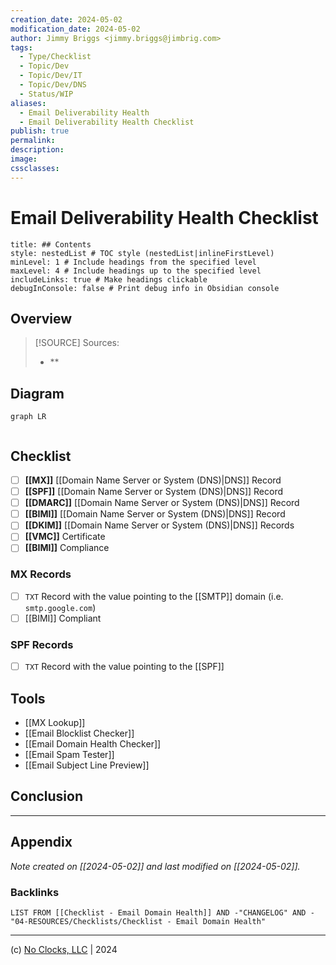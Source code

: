 ```yaml
---
creation_date: 2024-05-02
modification_date: 2024-05-02
author: Jimmy Briggs <jimmy.briggs@jimbrig.com>
tags:
  - Type/Checklist
  - Topic/Dev
  - Topic/Dev/IT
  - Topic/Dev/DNS
  - Status/WIP
aliases:
  - Email Deliverability Health
  - Email Deliverability Health Checklist
publish: true
permalink:
description:
image:
cssclasses:
---
```


# Email Deliverability Health Checklist

```table-of-contents
title: ## Contents 
style: nestedList # TOC style (nestedList|inlineFirstLevel)
minLevel: 1 # Include headings from the specified level
maxLevel: 4 # Include headings up to the specified level
includeLinks: true # Make headings clickable
debugInConsole: false # Print debug info in Obsidian console
```

## Overview

> [!SOURCE] Sources:
> - **

## Diagram

```mermaid
graph LR
  
```

## Checklist

- [ ] **[[MX]]** [[Domain Name Server or System (DNS)|DNS]] Record
- [ ] **[[SPF]]** [[Domain Name Server or System (DNS)|DNS]] Record
- [ ] **[[DMARC]]** [[Domain Name Server or System (DNS)|DNS]] Record
- [ ] **[[BIMI]]** [[Domain Name Server or System (DNS)|DNS]] Record
- [ ] **[[DKIM]]** [[Domain Name Server or System (DNS)|DNS]] Records
- [ ] **[[VMC]]** Certificate
- [ ] **[[BIMI]]** Compliance

### MX Records

- [ ] `TXT` Record with the value pointing to the [[SMTP]] domain (i.e. `smtp.google.com`)
- [ ] [[BIMI]] Compliant

### SPF Records

- [ ] `TXT` Record with the value pointing to the [[SPF]]

## Tools

- [[MX Lookup]]
- [[Email Blocklist Checker]]
- [[Email Domain Health Checker]]
- [[Email Spam Tester]]
- [[Email Subject Line Preview]]


## Conclusion

***

## Appendix

*Note created on [[2024-05-02]] and last modified on [[2024-05-02]].*

### Backlinks

```dataview
LIST FROM [[Checklist - Email Domain Health]] AND -"CHANGELOG" AND -"04-RESOURCES/Checklists/Checklist - Email Domain Health"
```

***

(c) [No Clocks, LLC](https://github.com/noclocks) | 2024
